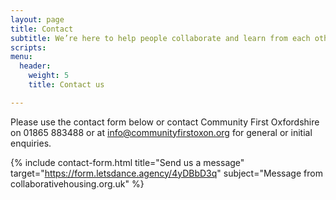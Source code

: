 ```yaml
---
layout: page
title: Contact
subtitle: We’re here to help people collaborate and learn from each other
scripts: 
menu:
  header:
    weight: 5
    title: Contact us

---
```

Please use the contact form below or contact Community First Oxfordshire on 01865 883488 or at [info@communityfirstoxon.org](mailto:info@communityfirstoxon.org) for general or initial enquiries.

{% include contact-form.html title="Send us a message" target="https://form.letsdance.agency/4yDBbD3q" subject="Message from collaborativehousing.org.uk" %}